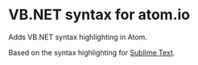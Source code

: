 # VB.NET syntax for atom.io

Adds VB.NET syntax highlighting in Atom.

Based on the syntax highlighting for [Sublime Text](https://github.com/angryant0007/VBDotNetSyntax).
